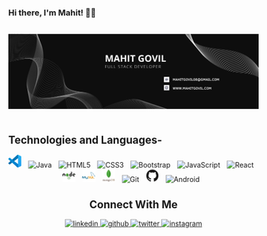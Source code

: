 ### Hi there, I'm Mahit! 👋🏻

<br>
<img src="https://github.com/mahitgovil/mahitgovil/blob/main/Assets/cover.png" alt="Mahit Govil">
<br>
<!-- ![top-langs](https://github-readme-stats.vercel.app/api/top-langs?username=mahitgovil&show_icons=true&theme=radical)
![github stats](https://github-readme-stats.vercel.app/api?username=mahitgovil&show_icons=true&theme=radical) -->

<br>

## Technologies and Languages-

<div align="center">  
<img style="padding-right:10px" src="https://github.com/devicons/devicon/blob/v2.16.0/icons/vscode/vscode-original.svg" alt="vs-code" height="26px" /> 
<img style="padding-right:10px" src="https://profilinator.rishav.dev/skills-assets/java-original-wordmark.svg" alt="Java" height="26px" /> 
<img style="padding-right:10px" src="https://profilinator.rishav.dev/skills-assets/html5-original-wordmark.svg" alt="HTML5" height="26px" />
<img style="padding-right:10px" src="https://profilinator.rishav.dev/skills-assets/css3-original-wordmark.svg" alt="CSS3" height="26px" /> 
<img style="padding-right:10px" src="https://profilinator.rishav.dev/skills-assets/bootstrap-plain.svg" alt="Bootstrap" height="26px" />
<img style="padding-right:10px" src="https://profilinator.rishav.dev/skills-assets/javascript-original.svg" alt="JavaScript" height="26px" />  
<img style="padding-right:10px" src="https://profilinator.rishav.dev/skills-assets/react-original-wordmark.svg" alt="React" height="26px" />
<img style="padding-right:10px" src="https://github.com/devicons/devicon/blob/v2.16.0/icons/nodejs/nodejs-original-wordmark.svg" alt="Node.js" height="26px" />
<img style="padding-right:10px" src="https://github.com/devicons/devicon/blob/v2.16.0/icons/mysql/mysql-original-wordmark.svg" alt="MySQL" height="26px" />
<img style="padding-right:10px" src="https://github.com/devicons/devicon/blob/v2.16.0/icons/mongodb/mongodb-original-wordmark.svg" alt="MongoDB" height="26px" />
<img style="padding-right:10px" src="https://profilinator.rishav.dev/skills-assets/git-scm-icon.svg" alt="Git" height="26px" />  
<img style="padding-right:10px" src="https://github.com/devicons/devicon/blob/v2.16.0/icons/github/github-original.svg" alt="Github" height="26px" /> 
<img style="padding-right:10px" src="https://profilinator.rishav.dev/skills-assets/android-original-wordmark.svg" alt="Android" height="26px" />

<br/>

## Connect With Me

<div align="center"><a href="https://www.linkedin.com/in/mahitgovil/" target="_blank">
<img src=https://img.shields.io/badge/linkedin-%231E77B5.svg?&style=for-the-badge&logo=linkedin&logoColor=white alt=linkedin style="margin-bottom: 5px;" />
</a>  
<a href="https://github.com/mahitgovil/" target="_blank">
<img src=https://img.shields.io/badge/github-%2324292e.svg?&style=for-the-badge&logo=github&logoColor=white alt=github style="margin-bottom: 5px;" />
</a>
<a href="https://twitter.com/GovilMahit" target="_blank">
<img src=https://img.shields.io/badge/twitter-1DA1F2?style=for-the-badge&logo=twitter&logoColor=white alt=twitter style="margin-bottom: 5px;" />
</a>
<a href="https://instagram.com/" target="_blank">
<img src=https://img.shields.io/badge/instagram-%23000000.svg?&style=for-the-badge&logo=instagram&logoColor=white alt=instagram style="margin-bottom: 5px;" />
</a>

</div>
<!--
Here are some ideas to get you started:

- 🔭 I’m currently working on ...
- 🌱 I’m currently learning ...
- 👯 I’m looking to collaborate on ...
- 🤔 I’m looking for help with ...
- 💬 Ask me about ...
- 📫 How to reach me: ...
- 😄 Pronouns: ...
- ⚡ Fun fact: ...
  -->
